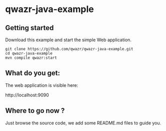 # qwazr-java-example
    
## Getting started

Download this example and start the simple Web application.

```shell
git clone https://github.com/qwazr/qwazr-java-example.git
cd qwazr-java-example
mvn compile qwazr:start
```

## What do you get:

The web application is visible here:

http://localhost:9090
    
## Where to go now ?

Just browse the source code, we add some README.md files to guide you.